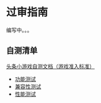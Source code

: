 # 过审指南

编写中。。。

## 自测清单

[头条小游戏自测文档（游戏准入标准）](https://shimo.im/sheet/7X4VzwoPgI0KjPzQ/)
- [功能测试](https://shimo.im/sheet/7X4VzwoPgI0KjPzQ/1r7dh)
- [兼容性测试](https://shimo.im/sheet/7X4VzwoPgI0KjPzQ/91tyC)
- [性能测试](https://shimo.im/sheet/7X4VzwoPgI0KjPzQ/H1oKv)